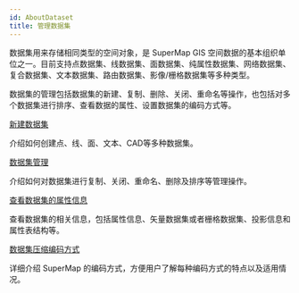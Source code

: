 ```yaml
---
id: AboutDataset
title: 管理数据集  
---  
```

数据集用来存储相同类型的空间对象，是 SuperMap GIS
空间数据的基本组织单位之一。目前支持点数据集、线数据集、面数据集、纯属性数据集、网络数据集、复合数据集、文本数据集、路由数据集、影像/栅格数据集等多种类型。

数据集的管理包括数据集的新建、复制、删除、关闭、重命名等操作，也包括对多个数据集进行排序、查看数据的属性、设置数据集的编码方式等。

[新建数据集](CreateDataset)

介绍如何创建点、线、面、文本、CAD等多种数据集。

[数据集管理](DatasetManagement)

介绍如何对数据集进行复制、关闭、重命名、删除及排序等管理操作。

[查看数据集的属性信息](DatasetDia)

查看数据集的相关信息，包括属性信息、矢量数据集或者栅格数据集、投影信息和属性表结构等。

[数据集压缩编码方式](EncodeType)

详细介绍 SuperMap 的编码方式，方便用户了解每种编码方式的特点以及适用情况。
